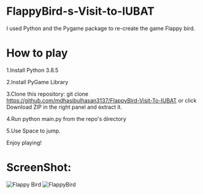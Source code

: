 # FlappyBird-s-Visit-to-IUBAT

I used Python and the Pygame package to re-create the game Flappy bird.

# How to play

1.Install Python 3.8.5

2.Install PyGame Library

3.Clone this repository: git clone https://github.com/mdhasibulhasan3137/FlappyBird-Visit-To-IUBAT or click Download ZIP in the right panel and extract it.

4.Run python main.py from the repo's directory

5.Use Space to jump. 

Enjoy playing!

# ScreenShot:

![Flappy Bird](https://user-images.githubusercontent.com/41125795/110040360-e6612c00-7d6c-11eb-903c-383818f84e44.JPG)
![FlappyBird](https://user-images.githubusercontent.com/41125795/110040925-b9614900-7d6d-11eb-9d87-94b5c993117f.JPG)
